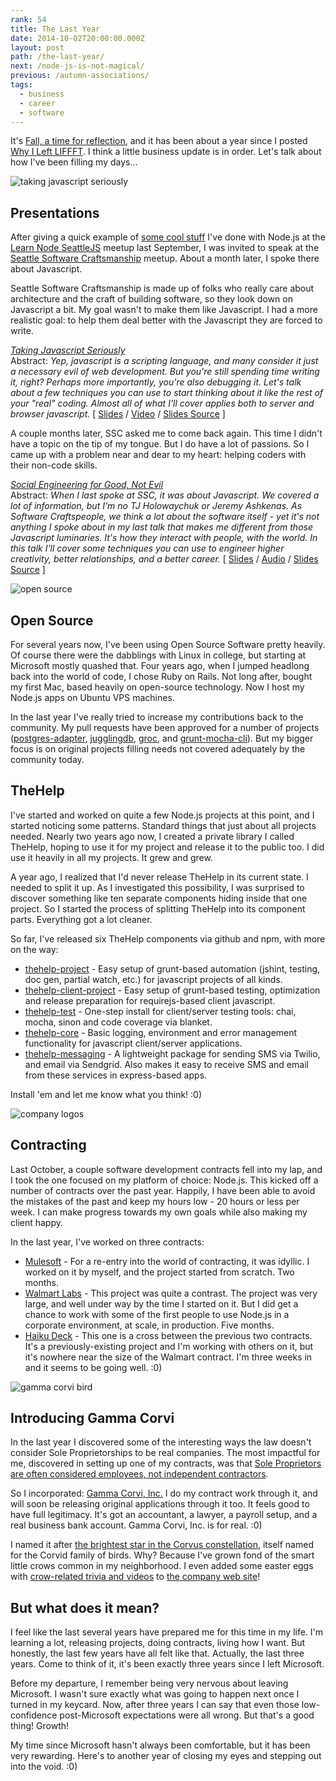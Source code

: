 ```yaml
---
rank: 54
title: The Last Year
date: 2014-10-02T20:00:00.000Z
layout: post
path: /the-last-year/
next: /node-js-is-not-magical/
previous: /autumn-associations/
tags:
  - business
  - career
  - software
---
```


It's [Fall, a time for reflection](/autumn-associations/), and it has been about a year since I posted [Why I Left LIFFFT](/why-i-left-liffft/). I think a little business update is in order. Let's talk about how I've been filling my days...

<div class='fold'></div>

![taking javascript seriously](https://static.sinap.ps/blog/2014/Oct/taking_javascript_seriously_me-1412211402696.jpg)

## Presentations

After giving a quick example of [some cool stuff](https://github.com/scottnonnenberg/learn-node) I've done with Node.js at the [Learn Node SeattleJS](http://www.meetup.com/seattlejs/events/134937662/) meetup last September, I was invited to speak at the [Seattle Software Craftsmanship](http://www.meetup.com/seattle-software-craftsmanship/) meetup. About a month later, I spoke there about Javascript.

Seattle Software Craftsmanship is made up of folks who really care about architecture and the craft of building software, so they look down on Javascript a bit. My goal wasn't to make them like Javascript. I had a more realistic goal: to help them deal better with the Javascript they are forced to write.

_[Taking Javascript Seriously](http://www.meetup.com/seattle-software-craftsmanship/events/143419342/)_
<br>
Abstract: _Yep, javascript is a scripting language, and many consider it just a necessary evil of web development. But you're still spending time writing it, right? Perhaps more importantly, you're also debugging it. Let's talk about a few techniques you can use to start thinking about it like the rest of your "real" coding. Almost all of what I'll cover applies both to server and browser javascript._
[ [Slides]( http://scottnonnenberg.github.io/taking-javascript-seriously/dist/slides.html#/)
 / [Video](https://www.youtube.com/watch?v=ULbE-IqDwmw)
 / [Slides Source]( https://github.com/scottnonnenberg/taking-javascript-seriously) ]

A couple months later, SSC asked me to come back again. This time I didn't have a topic on the tip of my tongue. But I do have a lot of passions. So I came up with a problem near and dear to my heart: helping coders with their non-code skills.

_[Social Engineering for Good, Not Evil](http://www.meetup.com/seattle-software-craftsmanship/events/159243162/)_
<br>
Abstract: _When I last spoke at SSC, it was about Javascript. We covered a lot of information, but I'm no TJ Holowaychuk or Jeremy Ashkenas.  As Software Craftspeople, we think a lot about the software itself - yet it's not anything I spoke about in my last talk that makes me different from those Javascript luminaries. It's how they interact with people, with the world. In this talk I'll cover some techniques you can use to engineer higher creativity, better relationships, and a better career._
[ [Slides](http://scottnonnenberg.github.io/social-engineering-for-good/dist/slides.html#/)
/ [Audio](https://s3.amazonaws.com/blog-scottnonnenberg-com/2014/Oct/Social+Engineering+for+Good%2C+Not+Evil+at+SSC.m4a)
/ [Slides Source]( https://github.com/scottnonnenberg/social-engineering-for-good) ]

![open source](https://static.sinap.ps/blog/2014/Oct/open_source-1412211395097.png)

## Open Source

For several years now, I've been using Open Source Software pretty heavily. Of course there were the dabblings with Linux in college, but starting at Microsoft mostly quashed that. Four years ago, when I jumped headlong back into the world of code, I chose Ruby on Rails. Not long after, bought my first Mac, based heavily on open-source technology. Now I host my Node.js apps on Ubuntu VPS machines.

In the last year I've really tried to increase my contributions back to the community. My pull requests have been approved for a number of projects ([postgres-adapter](https://github.com/jugglingdb/postgres-adapter),
[jugglingdb](https://github.com/1602/jugglingdb), [groc](https://github.com/nevir/groc), and
[grunt-mocha-cli](https://github.com/Rowno/grunt-mocha-cli)). But my bigger focus is on original projects filling needs not covered adequately by the community today.

## TheHelp

I've started and worked on quite a few Node.js projects at this point, and I started noticing some patterns. Standard things that just about all projects needed. Nearly two years ago now, I created a private library I called TheHelp, hoping to use it for my project and release it to the public too. I did use it heavily in all my projects. It grew and grew.

A year ago, I realized that I'd never release TheHelp in its current state. I needed to split it up. As I investigated this possibility, I was surprised to discover something like ten separate components hiding inside that one project. So I started the process of splitting TheHelp into its component parts. Everything got a lot cleaner.

So far, I've released six TheHelp components via github and npm, with more on the way:

- [thehelp-project](https://github.com/thehelp/project) - Easy setup of grunt-based automation (jshint, testing, doc gen, partial watch, etc.) for javascript projects of all kinds.
- [thehelp-client-project](https://github.com/thehelp/client-project) - Easy setup of grunt-based testing, optimization and release preparation for requirejs-based client javascript.
- [thehelp-test](https://github.com/thehelp/test) - One-step install for client/server testing tools: chai, mocha, sinon and code coverage via blanket.
- [thehelp-core](https://github.com/thehelp/core) - Basic logging, environment and error management functionality for javascript client/server applications.
- [thehelp-messaging](https://github.com/thehelp/messaging) - A lightweight package for sending SMS via Twilio, and email via Sendgrid. Also makes it easy to receive SMS and email from these services in express-based apps.

Install 'em and let me know what you think! :0)


![company logos](https://static.sinap.ps/blog/2014/Oct/clients-1412211376291.jpg)

## Contracting

Last October, a couple software development contracts fell into my lap, and I took the one focused on my platform of choice: Node.js. This kicked off a number of contracts over the past year. Happily, I have been able to avoid the mistakes of the past and keep my hours low - 20 hours or less per week. I can make progress towards my own goals while also making my client happy.

In the last year, I've worked on three contracts:

- [Mulesoft](http://www.mulesoft.com/) - For a re-entry into the world of contracting, it was idyllic. I worked on it by myself, and the project started from scratch. Two months.
- [Walmart Labs](http://www.walmartlabs.com/) - This project was quite a contrast. The project was very large, and well under way by the time I started on it. But I did get a chance to work with some of the first people to use Node.js in a corporate environment, at scale, in production. Five months.
- [Haiku Deck](https://www.haikudeck.com/) - This one is a cross between the previous two contracts. It's a previously-existing project and I'm working with others on it, but it's nowhere near the size of the Walmart contract. I'm three weeks in and it seems to be going well. :0)


![gamma corvi bird](https://static.sinap.ps/blog/2014/Oct/gamma_corvi_bird-1412211369527.png)

## Introducing Gamma Corvi

In the last year I discovered some of the interesting ways the law doesn't consider Sole Proprietorships to be real companies. The most impactful for me, discovered in setting up one of my contracts, was that [Sole Proprietors are often considered employees, not independent contractors](http://www.forbes.com/sites/robertwood/2012/05/09/irs-provides-template-for-employee-vs-contractor-mess/).

So I incorporated: [Gamma Corvi, Inc.](https://gammacorvi.com) I do my contract work through it, and will soon be releasing original applications through it too. It feels good to have full legitimacy. It's got an accountant, a lawyer, a payroll setup, and a real business bank account. Gamma Corvi, Inc. is for real. :0)

I named it after [the brightest star in the Corvus constellation](http://en.wikipedia.org/wiki/Gamma_Corvi), itself named for the Corvid family of birds. Why? Because I've grown fond of the smart little crows common in my neighborhood. I even added some easter eggs with [crow-related trivia and videos](https://www.youtube.com/watch?v=QqLU-o7N7Kw) to [the company web site](https://gammacorvi.com)!

## But what does it mean?

I feel like the last several years have prepared me for this time in my life. I'm learning a lot, releasing projects, doing contracts, living how I want. But honestly, the last few years have all felt like that. Actually, the last three years. Come to think of it, it's been exactly three years since I left Microsoft.

Before my departure, I remember being very nervous about leaving Microsoft. I wasn't sure exactly what was going to happen next once I turned in my keycard. Now, after three years I can say that even those low-confidence post-Microsoft expectations were all wrong. But that's a good thing! Growth!

My time since Microsoft hasn't always been comfortable, but it has been very rewarding. Here's to another year of closing my eyes and stepping out into the void. :0)
